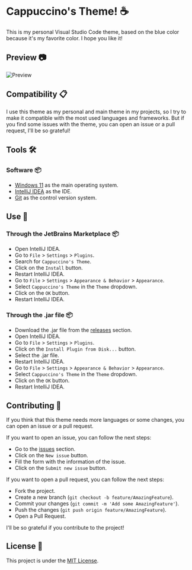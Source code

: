 # Cappuccino's Theme! ☕

This is my personal Visual Studio Code theme, based on the blue color because it's my favorite color. I hope you like it!

## Preview 📷

![Preview](https://cappuccinotheme.blob.core.windows.net/images/CappuccinoJetBrainsTheme.png)

## Compatibility 📋

I use this theme as my personal and main theme in my projects, so I try to make it compatible with the most used
languages and frameworks. But if you find some issues with the theme, you can open an issue or a pull request,
I'll be so grateful!

## Tools 🛠️

### Software 📦

- [Windows 11](https://www.microsoft.com/en-us/windows/windows-11) as the main operating system.
- [IntelliJ IDEA](https://www.jetbrains.com/idea/) as the IDE.
- [Git](https://git-scm.com) as the control version system.

## Use 🚀

### Through the JetBrains Marketplace 📦

- Open IntelliJ IDEA.
- Go to `File` > `Settings` > `Plugins`.
- Search for `Cappuccino's Theme`.
- Click on the `Install` button.
- Restart IntelliJ IDEA.
- Go to `File` > `Settings` > `Appearance & Behavior` > `Appearance`.
- Select `Cappuccino's Theme` in the `Theme` dropdown.
- Click on the `OK` button.
- Restart IntelliJ IDEA.

### Through the .jar file 📦

- Download the .jar file from the [releases](https://github.com/Cappuccino093/CappuccinoJetBrainsTheme/releases) section.
- Open IntelliJ IDEA.
- Go to `File` > `Settings` > `Plugins`.
- Click on the `Install Plugin from Disk...` button.
- Select the .jar file.
- Restart IntelliJ IDEA.
- Go to `File` > `Settings` > `Appearance & Behavior` > `Appearance`.
- Select `Cappuccino's Theme` in the `Theme` dropdown.
- Click on the `OK` button.
- Restart IntelliJ IDEA.

## Contributing 🤝

If you think that this theme needs more languages or some changes, you can open an issue or a pull request.

If you want to open an issue, you can follow the next steps:

- Go to the [issues](https://github.com/Cappuccino093/CappuccinoJetBrainsTheme/issues) section.
- Click on the `New issue` button.
- Fill the form with the information of the issue.
- Click on the `Submit new issue` button.

If you want to open a pull request, you can follow the next steps:

- Fork the project.
- Create a new branch (`git checkout -b feature/AmazingFeature`).
- Commit your changes (`git commit -m 'Add some AmazingFeature'`).
- Push the changes (`git push origin feature/AmazingFeature`).
- Open a Pull Request.

I'll be so grateful if you contribute to the project!

## License 📄

This project is under the [MIT License](License.md).
